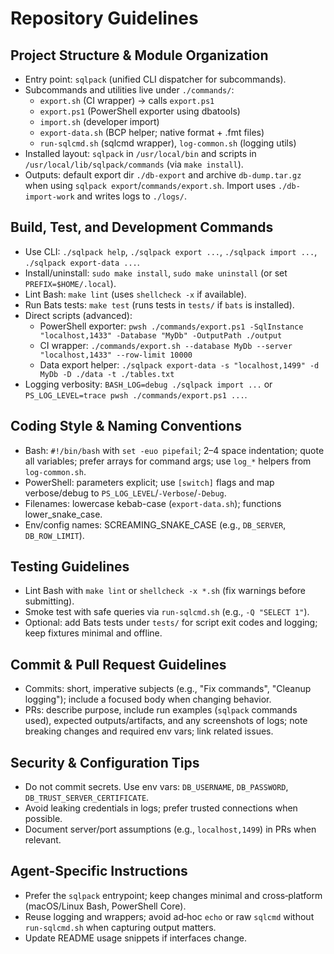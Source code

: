# Repository Guidelines

## Project Structure & Module Organization
- Entry point: `sqlpack` (unified CLI dispatcher for subcommands).
- Subcommands and utilities live under `./commands/`:
  - `export.sh` (CI wrapper) → calls `export.ps1`
  - `export.ps1` (PowerShell exporter using dbatools)
  - `import.sh` (developer import)
  - `export-data.sh` (BCP helper; native format + .fmt files)
  - `run-sqlcmd.sh` (sqlcmd wrapper), `log-common.sh` (logging utils)
- Installed layout: `sqlpack` in `/usr/local/bin` and scripts in `/usr/local/lib/sqlpack/commands` (via `make install`).
- Outputs: default export dir `./db-export` and archive `db-dump.tar.gz` when using `sqlpack export`/`commands/export.sh`. Import uses `./db-import-work` and writes logs to `./logs/`.

## Build, Test, and Development Commands
- Use CLI: `./sqlpack help`, `./sqlpack export ...`, `./sqlpack import ...`, `./sqlpack export-data ...`.
- Install/uninstall: `sudo make install`, `sudo make uninstall` (or set `PREFIX=$HOME/.local`).
- Lint Bash: `make lint` (uses `shellcheck -x` if available).
- Run Bats tests: `make test` (runs tests in `tests/` if `bats` is installed).
- Direct scripts (advanced):
  - PowerShell exporter: `pwsh ./commands/export.ps1 -SqlInstance "localhost,1433" -Database "MyDb" -OutputPath ./output`
  - CI wrapper: `./commands/export.sh --database MyDb --server "localhost,1433" --row-limit 10000`
  - Data export helper: `./sqlpack export-data -s "localhost,1499" -d MyDb -D ./data -t ./tables.txt`
- Logging verbosity: `BASH_LOG=debug ./sqlpack import ...` or `PS_LOG_LEVEL=trace pwsh ./commands/export.ps1 ...`.

## Coding Style & Naming Conventions
- Bash: `#!/bin/bash` with `set -euo pipefail`; 2–4 space indentation; quote all variables; prefer arrays for command args; use `log_*` helpers from `log-common.sh`.
- PowerShell: parameters explicit; use `[switch]` flags and map verbose/debug to `PS_LOG_LEVEL`/`-Verbose`/`-Debug`.
- Filenames: lowercase kebab-case (`export-data.sh`); functions lower_snake_case.
- Env/config names: SCREAMING_SNAKE_CASE (e.g., `DB_SERVER`, `DB_ROW_LIMIT`).

## Testing Guidelines
- Lint Bash with `make lint` or `shellcheck -x *.sh` (fix warnings before submitting).
- Smoke test with safe queries via `run-sqlcmd.sh` (e.g., `-Q "SELECT 1"`).
- Optional: add Bats tests under `tests/` for script exit codes and logging; keep fixtures minimal and offline.

## Commit & Pull Request Guidelines
- Commits: short, imperative subjects (e.g., "Fix commands", "Cleanup logging"); include a focused body when changing behavior.
- PRs: describe purpose, include run examples (`sqlpack` commands used), expected outputs/artifacts, and any screenshots of logs; note breaking changes and required env vars; link related issues.

## Security & Configuration Tips
- Do not commit secrets. Use env vars: `DB_USERNAME`, `DB_PASSWORD`, `DB_TRUST_SERVER_CERTIFICATE`.
- Avoid leaking credentials in logs; prefer trusted connections when possible.
- Document server/port assumptions (e.g., `localhost,1499`) in PRs when relevant.

## Agent-Specific Instructions
- Prefer the `sqlpack` entrypoint; keep changes minimal and cross‑platform (macOS/Linux Bash, PowerShell Core).
- Reuse logging and wrappers; avoid ad‑hoc `echo` or raw `sqlcmd` without `run-sqlcmd.sh` when capturing output matters.
- Update README usage snippets if interfaces change.
